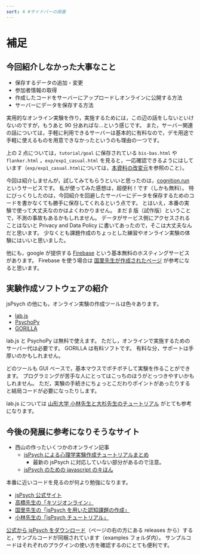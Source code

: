 ```yaml
---
sort: 4 #サイドバーの順番
---
```


# 補足

## 今回紹介しなかった大事なこと

- 保存するデータの追加・変更
- 参加者情報の取得
- 作成したコードをサーバーにアップロードしオンラインに公開する方法
- サーバーにデータを保存する方法

実用的なオンライン実験を作り，実施するためには，この辺の話をしないといけないのですが，もうあと 90 分あればな...という感じです。
また，サーバー関連の話については，手軽に利用できるサーバーは基本的に有料なので，デモ用途で手軽に使えるものを用意できなかったというのも理由の一つです。

上の 2 点については，`tutorial/goal` に保存されている `bis-bas.html` や `flanker.html` ，`exp/exp1_casual.html` を見ると，一応確認できるようにはしています（`exp/exp1_casual.html`については，[本資料の改変元](https://github.com/snishiyama/jspsych-tutorial-20210721-28)を参照のこと）。

今回は紹介しませんが，試してみてもらうといいと思ったのは，[cognition.run](https://www.cognition.run) というサービスです。
私が使ってみた感想は，超便利！です（しかも無料）。
特にびっくりしたのは，今回紹介を回避したサーバーにデータを保存するためのコードを書かなくても勝手に保存してくれるという点です。
とはいえ，本番の実験で使って大丈夫なのかはよくわかりません。
まだ β 版（試作版）ということで，不測の事故もあるかもしれません。
データがサービス側にアクセスされることはないと Privacy and Data Policy に書いてあったので，そこは大丈夫なんだと思います。
少なくとも課題作成のちょっとした練習やオンライン実験の体験にはいいと思いました。

他にも，google が提供する [Firebase](https://firebase.google.com) という基本無料のホスティングサービスがあります。
Firebase を使う場合は [国里先生が作成されたページ](https://kunisatolab.github.io/main/how-to-jspsych-firebase.html) が参考になると思います。

## 実験作成ソフトウェアの紹介

jsPsych の他にも，オンライン実験の作成ツールは色々あります。

- [lab.js](https://lab.js.org)
- [PsychoPy](https://www.psychopy.org)
- [GORILLA](https://gorilla.sc)

lab.js と PsychoPy は無料で使えます。
ただし，オンラインで実施するためのサーバー代は必要です。
GORILLA は有料ソフトです。
有料な分，サポートは手厚いのかもしれません。

どのツールも GUI ベースで，基本マウスでポチポチして実験を作ることができます。
プログラミングが苦手な人にとってはこっちのほうがとっつきやすいかもしれません。
ただ，実験の手続きにちょっとこだわりポイントがあったりすると結局コードが必要になったりします。

lab.js については [山形大学 小林先生と大杉先生のチュートリアル](https://www.notion.so/lab-js-8496c3c67b384168b9e69f165ee06e16) がとても参考になります。

## 今後の発展に参考になりそうなサイト

- 西山の作ったいくつかのオンライン記事
  - [jsPsych による心理学実験作成チュートリアルまとめ](https://qiita.com/snishym/items/1e0511f8622282993ed1)
    - 最新の jsPsych に対応していない部分があるので注意。
  - [jsPsych のための javascript のキほん](https://zenn.dev/snishiyama/articles/99159c79dd02e824c148)

本番に近いコードを見るのが何より勉強になります。

- [jsPsych 公式サイト](https://www.jspsych.org/)
- [高橋先生の「キソジオンライン」](https://github.com/kohske/KisojiOnline)
- [国里先生の「jsPsych を用いた認知課題の作成」](https://kunisatolab.github.io/main/code_tips.html)
- [小林先生の「jsPsych チュートリアル」](https://www.notion.so/jsPsych-73cade0a2e044217aedf01b5845e8d4e)

[公式から jsPsych をダウンロード](https://github.com/jspsych/jsPsych/)（ページの右の方にある releases から）すると，サンプルコードが同梱されています（examples フォルダ内）。
サンプルコードはそれぞれのプラグインの使い方を確認するのにとても便利です。
